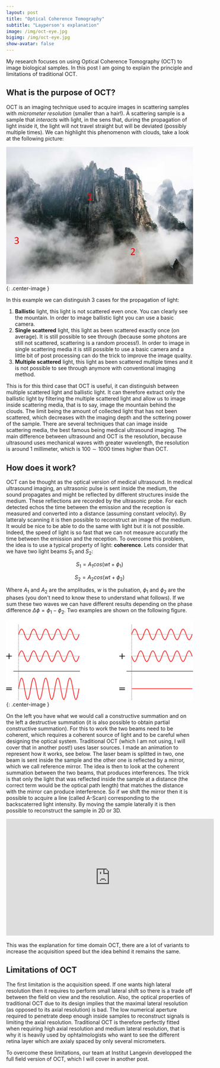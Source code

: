 ```yaml
---
layout: post
title: "Optical Coherence Tomography"
subtitle: "Layperson's explanation"
image: /img/oct-eye.jpg
bigimg: /img/oct-eye.jpg
show-avatar: false
---
```


My research focuses on using Optical Coherence Tomography (OCT) to image biological samples. In this post I am going to explain the principle and limitations of traditional OCT.

## What is the purpose of OCT?

OCT is an imaging technique used to acquire images in scattering samples with *micrometer resolution* (smaller than a hair!). A scattering sample is a sample that *interacts* with light, in the sens that, during the propagation of light inside it, the light will not travel straight but will be deviated (possibly multiple times). We can highlight this phenomenon with clouds, take a look at the following picture:

![Cloudy mountain](../img/clouds_mountain.jpg){: .center-image }

In this example we can distinguish 3 cases for the propagation of light:

1. **Ballistic** light, this light is not scattered even once. You can clearly see the mountain. In order to image ballistic light you can use a basic camera.
2. **Single scattered** light, this light as been scattered exactly once (on average). It is still possible to see through (because some photons are still not scattered, scattering is a random process!). In order to image in single scattering media it is still possible to use a basic camera and a little bit of post processing can do the trick to improve the image quality.
3. **Multiple scattered** light, this light as been scattered multiple times and it is not possible to see through anymore with conventional imaging method.

This is for this third case that OCT is useful, it can distinguish between multiple scattered light and ballistic light. It can therefore extract only the ballistic light by filtering the multiple scattered light and allow us to image inside scattering media, that is to say, image the mountain behind the clouds. The limit being the amount of collected light that has not been scattered, which decreases with the imaging depth and the scttering power of the sample. There are several techniques that can image inside scattering media, the best famous being medical ultrasound imaging. The main difference between ultrasound and OCT is the resolution, because ultrasound uses mechanical waves with greater wavelength, the resolution is around 1 millimeter, which is $100 \sim 1000$ times higher than OCT.

## How does it work?

OCT can be thought as the optical version of medical ultrasound. In medical ultrasound imaging, an ultrasonic pulse is sent inside the medium, the sound propagates and might be reflected by different structures inside the medium. These reflections are recorded by the ultrasonic probe. For each detected echos the time between the emission and the reception is measured and converted into a distance (assuming constant velocity). By latteraly scanning it is then possible to reconstruct an image of the medium. It would be nice to be able to do the same with light but it is not possible. Indeed, the speed of light is so fast that we can not measure accuratly the time between the emission and the reception. To overcome this problem, the idea is to use a typical property of light: **coherence**. Lets consider that we have two light beams $S_1$ and $S_2$:

$$ S_1 = A_1 cos(wt+\phi_1) $$

$$ S_2 = A_2 cos(wt+\phi_2) $$

Where $A_1$ and $A_2$ are the amplitudes, $w$ is the pulsation, $\phi_1$ and $\phi_2$ are the phases (you don't need to know these to understand what follows). If we sum these two waves we can have different results depending on the phase difference $\Delta \phi = \phi_1 - \phi_2$. Two examples are shown on the following figure.

![Interferences with two waves](../img/interference_of_two_waves.png){: .center-image }

On the left you have what we would call a constructive summation and on the left a destructive summation (it is also possible to obtain partial constructive summation). For this to work the two beams need to be coherent, which requires a coherent source of light and to be careful when designing the optical system. Traditional OCT (which I am not using, I will cover that in another post!) uses laser sources. I made an animation to represent how it works, see below. The laser beam is splitted in two, one beam is sent inside the sample and the other one is reflected by a mirror, which we call reference mirror. The idea is then to look at the coherent summation between the two beams, that produces interferences. The trick is that only the light that was reflected inside the sample at a distance (the correct term would be the optical path length) that matches the distance with the mirror can produce interference. So if we shift the mirror then it is possible to acquire a line (called A-Scan) corresponding to the backscaterred light intensity. By moving the sample laterally it is then possible to reconstruct the sample in 2D or 3D.

<center>
<iframe width="560" height="315" src="https://www.youtube.com/embed/yHVU5-zMBNE?rel=0" frameborder="0" allow="accelerometer; autoplay; encrypted-media; gyroscope; picture-in-picture" allowfullscreen></iframe>
</center>

This was the explanation for time domain OCT, there are a lot of variants to increase the acquisition speed but the idea behind it remains the same.

## Limitations of OCT

The first limitation is the acquisition speed. If one wants high lateral resolution then it requires to perform small lateral shift so there is a trade off between the field on view and the resolution. Also, the optical properties of traditional OCT due to its design implies that the maximal lateral resolution (as opposed to its axial resolution) is bad. The low numerical aperture required to penetrate deep enough inside samples to reconstruct signals is limiting the axial resolution. Traditional OCT is therefore perfectly fitted when requiring high axial resolution and medium lateral resolution, that is why it is heavily used by ophtalmologists who want to see the different retina layer which are axialy spaced by only several micrometers.

To overcome these limitations, our team at Institut Langevin developped the full field version of OCT, which I will cover in another post.
